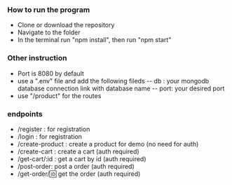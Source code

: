 ### How to run the program
- Clone or download the repository
- Navigate to the folder
- In the terminal run "npm install", then run "npm start"

### Other instruction
- Port is 8080 by default
- use a ".env" file and add the following fileds
    -- db : your mongodb database connection link with database name
    -- port: your desired port
- use "/product" for the routes

### endpoints
- /register : for registration
- /login : for registration
- /create-product : create a product for demo (no need for auth)
- /create-cart : create a cart (auth required)
- /get-cart/:id : get a cart by id (auth required)
- /post-order: post a order (auth required)
- /get-order/:id: get the order (auth required)